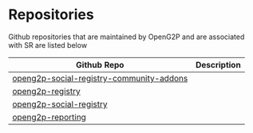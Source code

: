# Repositories

Github repositories that are maintained by OpenG2P and are associated with SR are listed below

| Github Repo                                                                                                     | Description |
| --------------------------------------------------------------------------------------------------------------- | ----------- |
| [openg2p-social-registry-community-addons](https://github.com/openg2p/openg2p-social-registry-community-addons) |             |
| [openg2p-registry](https://github.com/openg2p/openg2p-registry)                                                 |             |
| [openg2p-social-registry](https://github.com/openg2p/openg2p-social-registry)                                   |             |
| [openg2p-reporting](https://github.com/openg2p/openg2p-reporting)                                               |             |

